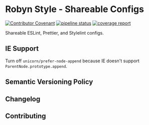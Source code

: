 # Robyn Style - Shareable Configs

[![Contributor Covenant](https://img.shields.io/badge/Contributor%20Covenant-v1.4%20adopted-ff69b4.svg)](CODE_OF_CONDUCT.md)
[![pipeline status](https://gitlab.com/jpickwell/eslint-config-robyn/badges/main/pipeline.svg)](https://gitlab.com/jpickwell/eslint-config-robyn/commits/main)
[![coverage report](https://gitlab.com/jpickwell/eslint-config-robyn/badges/main/coverage.svg)](https://gitlab.com/jpickwell/eslint-config-robyn/commits/main)

Shareable ESLint, Prettier, and Stylelint configs.

## IE Support

Turn off `unicorn/prefer-node-append` because IE doesn't support
`ParentNode.prototype.append`.

## Semantic Versioning Policy

## Changelog

## Contributing
